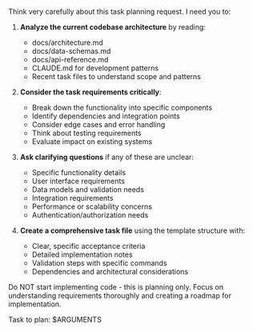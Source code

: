 Think very carefully about this task planning request. I need you to:

1. **Analyze the current codebase architecture** by reading:
   - docs/architecture.md
   - docs/data-schemas.md  
   - docs/api-reference.md
   - CLAUDE.md for development patterns
   - Recent task files to understand scope and patterns

2. **Consider the task requirements critically**:
   - Break down the functionality into specific components
   - Identify dependencies and integration points
   - Consider edge cases and error handling
   - Think about testing requirements
   - Evaluate impact on existing systems

3. **Ask clarifying questions** if any of these are unclear:
   - Specific functionality details
   - User interface requirements
   - Data models and validation needs
   - Integration requirements
   - Performance or scalability concerns
   - Authentication/authorization needs

4. **Create a comprehensive task file** using the template structure with:
   - Clear, specific acceptance criteria
   - Detailed implementation notes
   - Validation steps with specific commands
   - Dependencies and architectural considerations

Do NOT start implementing code - this is planning only. Focus on understanding requirements thoroughly and creating a roadmap for implementation.

Task to plan: $ARGUMENTS